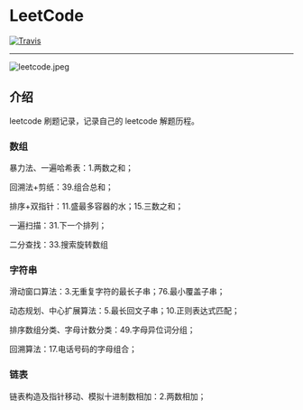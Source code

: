 # LeetCode
[![Travis](https://img.shields.io/badge/language-C%23-green.svg)]()

---
![leetcode.jpeg](https://tva1.sinaimg.cn/large/007S8ZIlly1ghluelm27rj30dw0780sm.jpg)

## 介绍

leetcode 刷题记录，记录自己的 leetcode 解题历程。

### 数组
暴力法、一遍哈希表：1.两数之和；

回溯法+剪纸：39.组合总和；

排序+双指针：11.盛最多容器的水；15.三数之和；

一遍扫描：31.下一个排列；

二分查找：33.搜索旋转数组

### 字符串
滑动窗口算法：3.无重复字符的最长子串；76.最小覆盖子串；

动态规划、中心扩展算法：5.最长回文子串；10.正则表达式匹配；

排序数组分类、字母计数分类：49.字母异位词分组；

回溯算法：17.电话号码的字母组合；

### 链表

链表构造及指针移动、模拟十进制数相加：2.两数相加；

